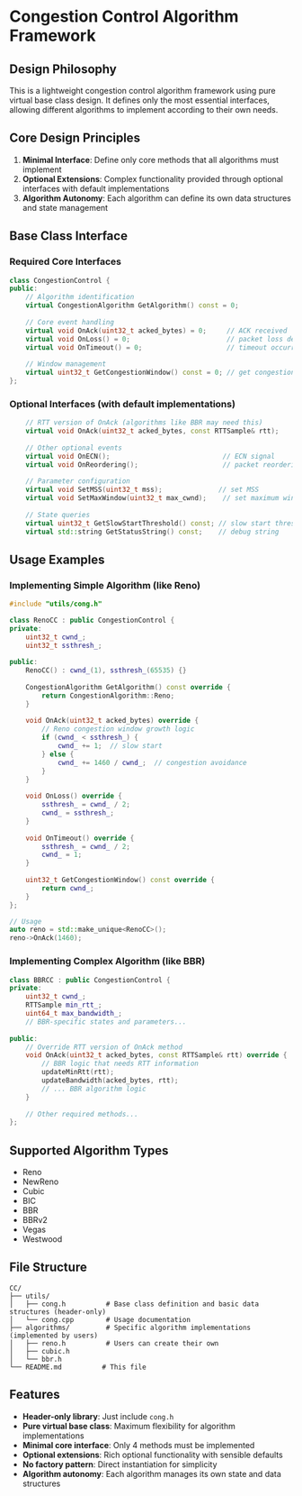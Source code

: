 # Congestion Control Algorithm Framework

## Design Philosophy

This is a lightweight congestion control algorithm framework using pure virtual base class design. It defines only the most essential interfaces, allowing different algorithms to implement according to their own needs.

## Core Design Principles

1. **Minimal Interface**: Define only core methods that all algorithms must implement
2. **Optional Extensions**: Complex functionality provided through optional interfaces with default implementations
3. **Algorithm Autonomy**: Each algorithm can define its own data structures and state management

## Base Class Interface

### Required Core Interfaces
```cpp
class CongestionControl {
public:
    // Algorithm identification
    virtual CongestionAlgorithm GetAlgorithm() const = 0;
    
    // Core event handling
    virtual void OnAck(uint32_t acked_bytes) = 0;     // ACK received
    virtual void OnLoss() = 0;                        // packet loss detected  
    virtual void OnTimeout() = 0;                     // timeout occurred
    
    // Window management
    virtual uint32_t GetCongestionWindow() const = 0; // get congestion window
};
```

### Optional Interfaces (with default implementations)
```cpp
    // RTT version of OnAck (algorithms like BBR may need this)
    virtual void OnAck(uint32_t acked_bytes, const RTTSample& rtt);
    
    // Other optional events
    virtual void OnECN();                            // ECN signal
    virtual void OnReordering();                     // packet reordering
    
    // Parameter configuration
    virtual void SetMSS(uint32_t mss);              // set MSS
    virtual void SetMaxWindow(uint32_t max_cwnd);    // set maximum window
    
    // State queries
    virtual uint32_t GetSlowStartThreshold() const; // slow start threshold
    virtual std::string GetStatusString() const;    // debug string
```

## Usage Examples

### Implementing Simple Algorithm (like Reno)
```cpp
#include "utils/cong.h"

class RenoCC : public CongestionControl {
private:
    uint32_t cwnd_;
    uint32_t ssthresh_;
    
public:
    RenoCC() : cwnd_(1), ssthresh_(65535) {}
    
    CongestionAlgorithm GetAlgorithm() const override {
        return CongestionAlgorithm::Reno;
    }
    
    void OnAck(uint32_t acked_bytes) override {
        // Reno congestion window growth logic
        if (cwnd_ < ssthresh_) {
            cwnd_ += 1;  // slow start
        } else {
            cwnd_ += 1460 / cwnd_;  // congestion avoidance
        }
    }
    
    void OnLoss() override {
        ssthresh_ = cwnd_ / 2;
        cwnd_ = ssthresh_;
    }
    
    void OnTimeout() override {
        ssthresh_ = cwnd_ / 2;
        cwnd_ = 1;
    }
    
    uint32_t GetCongestionWindow() const override {
        return cwnd_;
    }
};

// Usage
auto reno = std::make_unique<RenoCC>();
reno->OnAck(1460);
```

### Implementing Complex Algorithm (like BBR)
```cpp
class BBRCC : public CongestionControl {
private:
    uint32_t cwnd_;
    RTTSample min_rtt_;
    uint64_t max_bandwidth_;
    // BBR-specific states and parameters...
    
public:
    // Override RTT version of OnAck method
    void OnAck(uint32_t acked_bytes, const RTTSample& rtt) override {
        // BBR logic that needs RTT information
        updateMinRtt(rtt);
        updateBandwidth(acked_bytes, rtt);
        // ... BBR algorithm logic
    }
    
    // Other required methods...
};
```

## Supported Algorithm Types
- Reno
- NewReno  
- Cubic
- BIC
- BBR
- BBRv2
- Vegas
- Westwood

## File Structure
```
CC/
├── utils/
│   ├── cong.h          # Base class definition and basic data structures (header-only)
│   └── cong.cpp        # Usage documentation
├── algorithms/         # Specific algorithm implementations (implemented by users)
│   ├── reno.h          # Users can create their own
│   ├── cubic.h
│   └── bbr.h
└── README.md          # This file
```

## Features

- **Header-only library**: Just include `cong.h`
- **Pure virtual base class**: Maximum flexibility for algorithm implementations
- **Minimal core interface**: Only 4 methods must be implemented
- **Optional extensions**: Rich optional functionality with sensible defaults
- **No factory pattern**: Direct instantiation for simplicity
- **Algorithm autonomy**: Each algorithm manages its own state and data structures